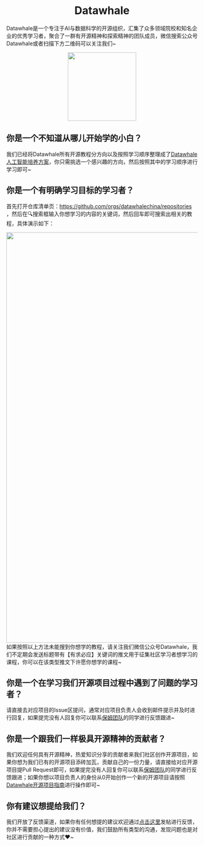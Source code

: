 <div align=center><h1>Datawhale</h1></div>

Datawhale是一个专注于AI与数据科学的开源组织，汇集了众多领域院校和知名企业的优秀学习者，聚合了一群有开源精神和探索精神的团队成员，微信搜索公众号Datawhale或者扫描下方二维码可以关注我们~

<div align=center>
<img src="https://raw.githubusercontent.com/datawhalechina/pumpkin-book/master/res/qrcode.jpeg" width = "180" height = "180">
</div>

## 你是一个不知道从哪儿开始学的小白？
我们已经将Datawhale所有开源教程分方向以及按照学习顺序整理成了[Datawhale人工智能培养方案](https://www.datawhale.cn/learn/summary/40)，你只需挑选一个感兴趣的方向，然后按照其中的学习顺序进行学习即可~

## 你是一个有明确学习目标的学习者？
首先打开仓库清单页：https://github.com/orgs/datawhalechina/repositories ，然后在🔍搜索框输入你想学习的内容的关键词，然后回车即可搜索出相关的教程，具体演示如下：
<div align=center>
<img width="1079" alt="image" src="https://github.com/user-attachments/assets/2cf0f3d7-e9e6-470d-8cf5-1a78140cd775">
</div>
如果按照以上方法未能搜到你想学的教程，请关注我们微信公众号Datawhale，我们不定期会发送标题带有【有求必应】关键词的推文用于征集社区学习者想学习的课程，你可以在该类型推文下许愿你想学的课程~

## 你是一个在学习我们开源项目过程中遇到了问题的学习者？
请直接去对应项目的Issue区提问，通常对应项目负责人会收到邮件提示并及时进行回复，如果提完没有人回复你可以联系[保姆团队](https://github.com/datawhalechina/DOPMC/blob/main/OP.md)的同学进行反馈跟进~

## 你是一个跟我们一样极具开源精神的贡献者？
我们欢迎任何具有开源精神，热爱知识分享的贡献者来我们社区创作开源项目，如果你想为我们已有的开源项目添砖加瓦，贡献自己的一份力量，请直接给对应开源项目提Pull Request即可，如果提完没有人回复你可以联系[保姆团队](https://github.com/datawhalechina/DOPMC/blob/main/OP.md)的同学进行反馈跟进；如果你想以项目负责人的身份从0开始创作一个新的开源项目请按照[Datawhale开源项目指南](https://github.com/datawhalechina/DOPMC/blob/main/GUIDE.md)进行操作即可~

## 你有建议想提给我们？
我们开放了反馈渠道，如果你有任何想提的建议欢迎通过[点击这里](https://github.com/datawhalechina/DOPMC/discussions/categories/%E5%BB%BA%E8%AE%AE%E5%8F%8D%E9%A6%88)发帖进行反馈，你并不需要担心提出的建议没有价值，我们鼓励所有类型的沟通，发现问题也是对社区进行贡献的一种方式❤️~
